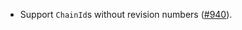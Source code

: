- Support `ChainId`s without revision numbers
  ([\#940](https://github.com/cosmos/ibc-rs/issues/940)).
